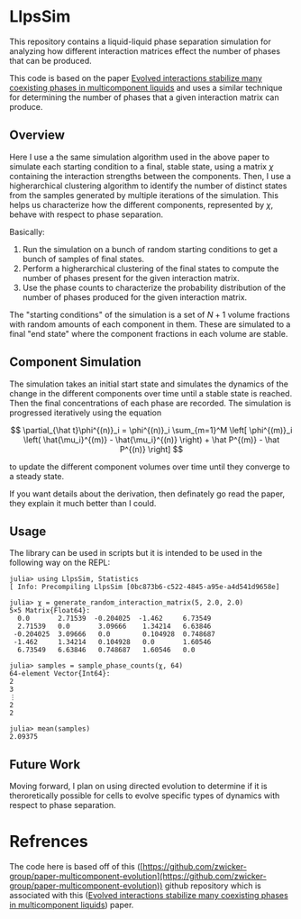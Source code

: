 # LlpsSim
This repository contains a liquid-liquid phase separation simulation for analyzing how different interaction matrices effect the number of phases that can be produced. 

This code is based on the paper [Evolved interactions stabilize many coexisting phases in multicomponent liquids](https://www.pnas.org/doi/10.1073/pnas.2201250119) and uses a similar technique for determining the number of phases that a given interaction matrix can produce. 

## Overview 
Here I use a the same simulation algorithm used in the above paper to simulate each starting condition to a final, stable state, using a matrix $\chi$ containing the interaction strengths between the components. Then, I use a higherarchical clustering algorithm to identify the number of distinct states from the samples generated by multiple iterations of the simulation. This helps us characterize how the different components, represented by $\chi$, behave with respect to phase separation. 

Basically: 
1. Run the simulation on a bunch of random starting conditions to get a bunch of samples of final states. 
2. Perform a higherarchical clustering of the final states to compute the number of phases present for the given interaction matrix. 
3. Use the phase counts to characterize the probability distribution of the number of phases produced for the given interaction matrix. 

The "starting conditions" of the simulation is a set of $N+1$ volume fractions with random amounts of each component in them. These are simulated to a final "end state" where the component fractions in each volume are stable. 

## Component Simulation 
The simulation takes an initial start state and simulates the dynamics of the change in the different components over time until a stable state is reached. Then the final concentrations of each phase are recorded. The simulation is progressed iteratively using the equation 

$$ \partial_{\hat t}\phi^{(n)}_i = \phi^{(n)}_i \sum_{m=1}^M \left[ \phi^{(m)}_i \left( \hat{\mu_i}^{(m)} -  \hat{\mu_i}^{(n)} \right) + \hat P^{(m)} - \hat P^{(n)} \right] $$

to update the different component volumes over time until they converge to a steady state. 

If you want details about the derivation, then definately go read the paper, they explain it much better than I could. 

## Usage 
The library can be used in scripts but it is intended to be used in the following way on the REPL: 
```
julia> using LlpsSim, Statistics
[ Info: Precompiling LlpsSim [0bc873b6-c522-4845-a95e-a4d541d9658e]

julia> χ = generate_random_interaction_matrix(5, 2.0, 2.0)
5×5 Matrix{Float64}:
  0.0       2.71539  -0.204025  -1.462     6.73549
  2.71539   0.0       3.09666    1.34214   6.63846
 -0.204025  3.09666   0.0        0.104928  0.748687
 -1.462     1.34214   0.104928   0.0       1.60546
  6.73549   6.63846   0.748687   1.60546   0.0

julia> samples = sample_phase_counts(χ, 64)
64-element Vector{Int64}:
2
3
⋮
2
2

julia> mean(samples)
2.09375
```

## Future Work
Moving forward, I plan on using directed evolution to determine if it is theroretically possible for cells to evolve specific types of dynamics with respect to phase separation. 

# Refrences 
The code here is based off of this ([https://github.com/zwicker-group/paper-multicomponent-evolution](https://github.com/zwicker-group/paper-multicomponent-evolution)) github repository which is associated with this ([Evolved interactions stabilize many coexisting phases in multicomponent liquids](https://www.pnas.org/doi/10.1073/pnas.2201250119)) paper. 
